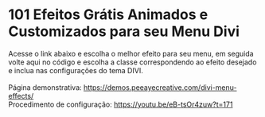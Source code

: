 # 101 Efeitos Grátis Animados e Customizados para seu Menu Divi

Acesse o link abaixo e escolha o melhor efeito para seu menu, em seguida volte aqui no código e escolha a classe correspondendo ao efeito desejado e inclua nas configurações do tema DIVI. 
<br>
<br>
Página demonstrativa: https://demos.peeayecreative.com/divi-menu-effects/ 
<br>
Procedimento de configuração: https://youtu.be/eB-tsOr4zuw?t=171
